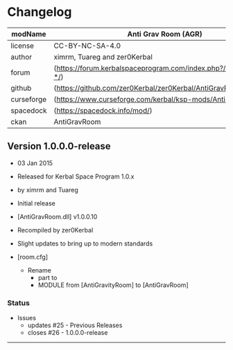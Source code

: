 # Changelog  
  
| modName    | Anti Grav Room (AGR)                                              |
| ---------- | ----------------------------------------------------------------- |
| license    | CC-BY-NC-SA-4.0                                                   |
| author     | ximrm, Tuareg and zer0Kerbal                                      |
| forum      | (https://forum.kerbalspaceprogram.com/index.php?/topic/208502-*/) |
| github     | (https://github.com/zer0Kerbal/zer0Kerbal/AntiGravRoom)           |
| curseforge | (https://www.curseforge.com/kerbal/ksp-mods/AntiGravRoom)         |
| spacedock  | (https://spacedock.info/mod/)                                     |
| ckan       | AntiGravRoom                                                      |

## Version 1.0.0.0-release

* 03 Jan 2015
* Released for Kerbal Space Program 1.0.x
* by ximrm and Tuareg

* Initial release
* [AntiGravRoom.dll] v1.0.0.10
* Recompiled by zer0Kerbal
* Slight updates to bring up to modern standards
* [room.cfg]
  * Rename
    * part to 
    * MODULE from [AntiGravityRoom] to [AntiGravRoom]

### Status

* Issues
  * updates #25 - Previous Releases
  * closes #26 - 1.0.0.0-release

---
